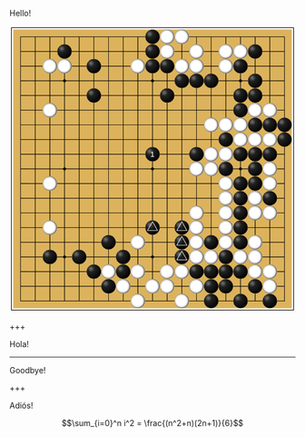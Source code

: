 Hello!

![Logo](ear_reddening.png)


+++

Hola!

---

Goodbye!

+++

Adiós!

$$\sum_{i=0}^n i^2 = \frac{(n^2+n)(2n+1)}{6}$$
